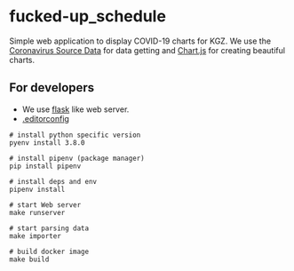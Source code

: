 # fucked-up_schedule
Simple web application to display COVID-19 charts for KGZ. We use the
 [Coronavirus Source Data](https://ourworldindata.org/coronavirus-source-data) for data getting and
 [Chart.js](https://www.chartjs.org/) for creating beautiful charts. 

## For developers
- We use [flask](https://flask.palletsprojects.com/en/1.1.x/quickstart/) like web server.
- [.editorconfig](https://editorconfig.org/)

```shell script
# install python specific version
pyenv install 3.8.0

# install pipenv (package manager)
pip install pipenv

# install deps and env
pipenv install

# start Web server
make runserver

# start parsing data
make importer

# build docker image
make build
```

